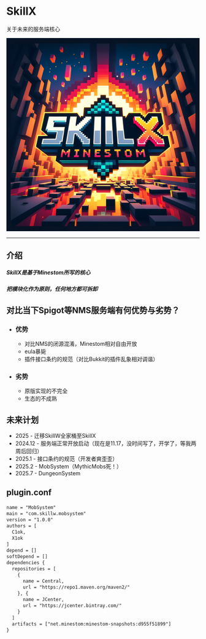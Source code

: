 # SkillX

关于未来的服务端核心

![Logo](plc/SkillX.png)

---

 介绍
---

##### SkillX是基于Minestom所写的核心

##### 把模块化作为原则，任何地方都可拆卸

## 对比当下Spigot等NMS服务端有何优势与劣势？

- ### 优势
    - 对比NMS的闭源混淆，Minestom相对自由开放
    - eula暴毙
    - 插件接口条约的规范（对比Bukkit的插件乱象相对调谐）

- ### 劣势
    - 原版实现的不完全
    - 生态的不成熟

## 未来计划
- 2025 - 迁移SkillW全家桶至SkillX
- 2024.12 - 服务端正常开放启动（现在是11.17，没时间写了，开学了，等我两周后回归）
- 2025.1 - 接口条约的规范（开发者爽歪歪）
- 2025.2 - MobSystem（MythicMobs死！）
- 2025.7 - DungeonSystem
## plugin.conf

```hocon
name = "MobSystem"
main = "com.skillw.mobsystem"
version = "1.0.0"
authors = [
  C1ok,
  X1ok
]
depend = []
softDepend = []
dependencies {
  repositories = [
    {
      name = Central,
      url = "https://repo1.maven.org/maven2/"
    }, {
      name = JCenter,
      url = "https://jcenter.bintray.com/"
    }
  ]
  artifacts = ["net.minestom:minestom-snapshots:d955f51899"]
}
```